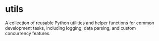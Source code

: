 # utils
A collection of reusable Python utilities and helper functions for common development tasks, including logging, data parsing, and custom concurrency features.
